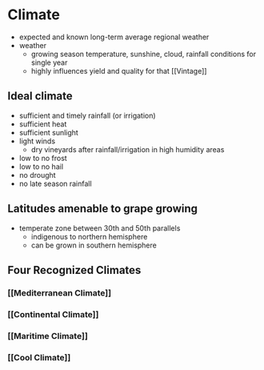 # Climate
- expected and known long-term average regional weather
- weather
	- growing season temperature, sunshine, cloud, rainfall conditions for single year
	- highly influences yield and quality for that [[Vintage]]
## Ideal climate
- sufficient and timely rainfall (or irrigation)
- sufficient heat
- sufficient sunlight
- light winds
	- dry vineyards after rainfall/irrigation in high humidity areas
- low to no frost
- low to no hail
- no drought
- no late season rainfall
## Latitudes amenable to grape growing
- temperate zone between 30th and 50th parallels
	- indigenous to northern hemisphere
	- can be grown in southern hemisphere
## Four Recognized Climates
### [[Mediterranean Climate]]
### [[Continental Climate]]
### [[Maritime Climate]]
### [[Cool Climate]]